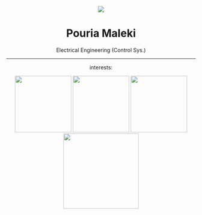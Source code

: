 <div align="center">
  <img src="https://github.com/pouria-maleki/pouria-maleki/assets/61584820/75f33538-0fa9-42d4-9c5b-34055789b614">
  <h1>Pouria Maleki</h1>
  <p>Electrical Engineering (Control Sys.) </p>
  <hr>

  <p>interests:</p>
  <img src="https://github.com/pouria-maleki/pouria-maleki/assets/61584820/212b0e1a-ac0b-474f-a26b-8fe286d10351" style="width:150px">
  <img src="https://github.com/pouria-maleki/pouria-maleki/assets/61584820/945ceb3f-184c-4092-ad83-7e2b2da36ff6" style="width:150px">
  <img src="https://github.com/pouria-maleki/pouria-maleki/assets/61584820/6162565d-4b8e-4d25-b518-d5b4f90c82b7" style="width:150px">
  <img src="https://github.com/pouria-maleki/pouria-maleki/assets/61584820/27aab36f-b9a9-490f-8cfc-6ae35e962172" style="width:200px">

</div>
